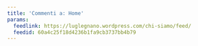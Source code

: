```yaml
---
title: 'Commenti a: Home'
params:
  feedlink: https://luglegnano.wordpress.com/chi-siamo/feed/
  feedid: 60a4c25f18d4236b1fa9cb3737bb4b79
---
```


